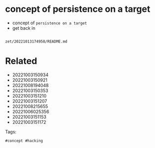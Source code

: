 # concept of persistence on a target

- concept of `persistence on a target`
- get back in

```
```

` zet/20221013174958/README.md `

# Related

- 20221003150934
- 20221003150921
- 20221008194048
- 20221003150353
- 20221003151210
- 20221003151207
- 20221008215655
- 20221006025356
- 20221003151153
- 20221003151172

Tags:

    #concept #hacking
